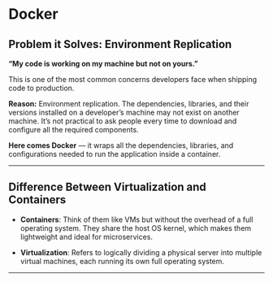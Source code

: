 # Docker  

## Problem it Solves: Environment Replication  

**“My code is working on my machine but not on yours.”**  

This is one of the most common concerns developers face when shipping code to production.  

**Reason:** Environment replication. The dependencies, libraries, and their versions installed on a developer’s machine may not exist on another machine. It’s not practical to ask people every time to download and configure all the required components.  

**Here comes Docker** — it wraps all the dependencies, libraries, and configurations needed to run the application inside a container.  

---

## Difference Between Virtualization and Containers  

- **Containers**: Think of them like VMs but without the overhead of a full operating system. They share the host OS kernel, which makes them lightweight and ideal for microservices.  

- **Virtualization**: Refers to logically dividing a physical server into multiple virtual machines, each running its own full operating system.  

---

